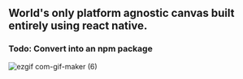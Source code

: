 ## World's only platform agnostic canvas built entirely using react native.
### Todo: Convert into an npm package

![ezgif com-gif-maker (6)](https://user-images.githubusercontent.com/19613367/117714812-186f8e00-b1f5-11eb-8004-a0df2304ee21.gif)
